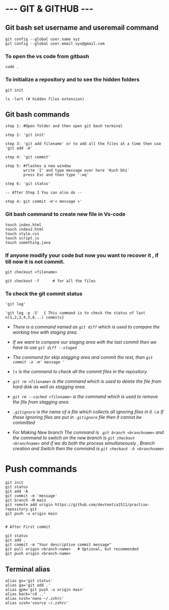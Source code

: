# --- GIT & GITHUB ---


## Git bash set username and useremail command

```
git config --global user.name xyz
git config --global user.email xyx@gmail.com
```

### To open the vs code from gitbash

```
code .
```

### To initialize a repository and to see the hidden folders

```
git init

ls -lart (# hidden files extension)
```

## Git bash commands
```
step 1: #Open folder and then open git bash terminal

step 2: 'git init'

step 3: 'git add filename' or to add all the files at a time then use 'git add -A'

step 4: 'git commit'

step 5: #flashes a new window 
        write 'I' and type message over here 'Kuch bhi'
        press Esc and then type ':wq'

step 6: 'git status'
```
```
-- After Step 3 You can also do --

step 4: git commit -m'< message >'
```

### Git bash command to create new file in Vs-code
```
touch index.html
touch index2.html
touch style.css
touch script.js
touch something.java
```

### If anyone modify your code but now you want to recover it , if till now it is not commit.
```
git checkout <filename>

git checkout -f      # for all the files
```

### To check the git commit status 
```
'git log'

'git log -p -5'  { This command is to check the status of last n(1,2,3,4,5,6...) commits}
```

- *There is a command named as ``` git diff ``` which is used to compare the working tree with staging area.*

- *If  we want to  compare  our staging area with the last commit then we have to  use ``` git diff --staged ```*

- *The command for skip stagging area and commit the rest, then ``` git commit -a -m' message ' ```*

- *``` ls ``` is the command to check all the commit files in the repository.*

- *``` git rm <filename> ``` is the command which is used to delete the file from hard disk as well as stagging area.*

-  *``` git rm --cached <filename> ``` is the command which is used to remove the file from stagging area.*

- *``` .gitignore ``` is the name of a file which collects all ignoring files in it. i.e If these Ignoring files are put in ```.gitignore``` file then it cannot be committed*

- *For Making New branch The command is ``` git branch <branchname>```
and the command to switch on the new branch is ``` git checkout <branchname> ```
and if we do both the process simultaneously , Branch creation and Switch then the command is ``` git checkout -b <branchname> ```*

# Push commands

```
git init
git status
git add -A
git commit -m 'message'
git branch -M main
git remote add origin https://github.com/devteotia1511/practise-repository.git
git push -u origin main


# After First commit

git status
git add .
git commit -m "Your descriptive commit message"
git pull origin <branch-name>   # Optional, but recommended
git push origin <branch-name>
```

## Terminal alias

```
alias gs='git status'
alias ga='git add .'
alias gpm='git push -u origin main'
alias back='cd ..'
alias nzsh='nano ~/.zshrc'
alias szsh='source ~/.zshrc'
```

